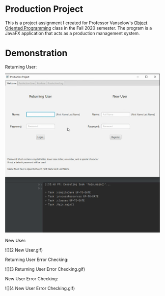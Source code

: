 # Production Project

This is a project assignment I created for Professor Vanselow's 
[Object Oriented Programming](https://sites.google.com/site/profvanselow/course/cop-3003) 
class in the Fall 2020 semester. The program is a JavaFX application that acts as a 
production management system.

# Demonstration

Returning User:

![](1%20Returning%20User.gif)

New User:

![](2 New User.gif)

Returning User Error Checking:

![](3 Returning User Error Checking.gif)

New User Error Checking:

![](4 New User Error Checking.gif)
